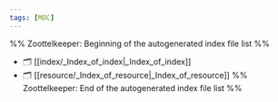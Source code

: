 ```yaml
---
tags: [MOC]
---
```

%% Zoottelkeeper: Beginning of the autogenerated index file list  %%
- 🗂️ [[index/_Index_of_index|_Index_of_index]]
- 🗂️ [[resource/_Index_of_resource|_Index_of_resource]]
%% Zoottelkeeper: End of the autogenerated index file list  %%
